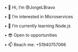 • 👋 Hi, I’m @JorgeLBravo

• 👀 I’m interested in Microservices

• 🌱 I’m currently learning Node.js

• 😎 Open to opportunities

• 📫 Reach me: +51940757066

<!---
JorgeLBravo/JorgeLBravo is a ✨ special ✨ repository because its `README.md` (this file) appears on your GitHub profile.
You can click the Preview link to take a look at your changes.
--->
